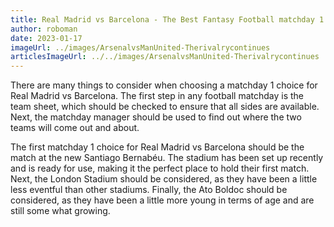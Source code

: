 ```yaml
---
title: Real Madrid vs Barcelona - The Best Fantasy Football matchday 1 choices
author: roboman
date: 2023-01-17
imageUrl: ../images/ArsenalvsManUnited-Therivalrycontinues
articlesImageUrl: ../../images/ArsenalvsManUnited-Therivalrycontinues
---
```



There are many things to consider when choosing a matchday 1 choice for Real Madrid vs Barcelona. The first step in any football matchday is the team sheet, which should be checked to ensure that all sides are available. Next, the matchday manager should be used to find out where the two teams will come out and about. 

The first matchday 1 choice for Real Madrid vs Barcelona should be the match at the new Santiago Bernabéu. The stadium has been set up recently and is ready for use, making it the perfect place to hold their first match. Next, the London Stadium should be considered, as they have been a little less eventful than other stadiums. Finally, the Ato Boldoc should be considered, as they have been a little more young in terms of age and are still some what growing.
